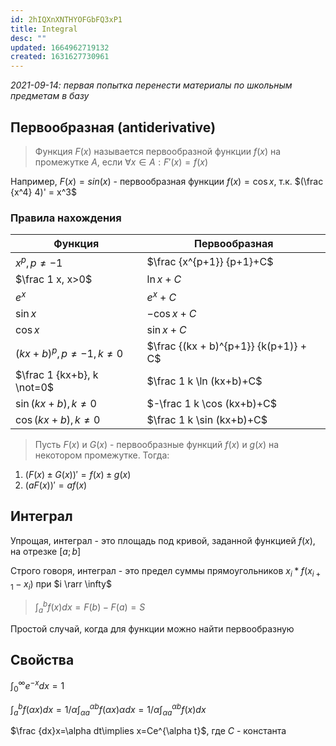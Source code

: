 ```yaml
---
id: 2hIQXnXNTHYOFGbFQ3xP1
title: Integral
desc: ""
updated: 1664962719132
created: 1631627730961
---
```


_2021-09-14: первая попытка перенести материалы по школьным предметам в базу_

## Первообразная (аntiderivative)

> Функция $F(x)$ называется первообразной функции $f(x)$ на промежутке $A$, если $\forall x \in A: F'(x) = f(x)$

Например, $F(x) = sin(x)$ - первообразная функции $f(x) = \cos x$, т.к. $(\frac {x^4} 4)' = x^3$

### Правила нахождения

| Функция                         | Первообразная                         |
| ------------------------------- | ------------------------------------- |
| $x^p, p \not= -1$               | $\frac {x^{p+1}} {p+1}+C$             |
| $\frac 1 x, x>0$                | $\ln x+C$                             |
| $e^x$                           | $e^x+C$                               |
| $\sin x$                        | $-\cos x+C$                           |
| $\cos x$                        | $\sin x+C$                            |
| $(kx+b)^p, p \not=-1, k \not=0$ | $\frac {(kx + b)^{p+1}} {k(p+1)} + C$ |
| $\frac 1 {kx+b}, k \not=0$      | $\frac 1 k \ln (kx+b)+C$              |
| $\sin (kx+b), k \not=0$         | $-\frac 1 k \cos (kx+b)+C$            |
| $\cos (kx+b), k \not=0$         | $\frac 1 k \sin (kx+b)+C$             |

> Пусть $F(x)$ и $G(x)$ - первообразные функций $f(x)$ и $g(x)$ на некотором промежутке. Тогда:

1.  $(F(x)\pm G(x))' = f(x)\pm g(x)$
2.  $(aF(x))' =af(x)$

## Интеграл

Упрощая, интеграл - это площадь под кривой, заданной функцией $f(x)$, на отрезке $[a; b]$

Строго говоря, интеграл - это предел суммы прямоугольников $x_i * f(x_{i+1}-x_i)$ при $i \rarr \infty$

> $\displaystyle\int _a ^b f(x)dx = F(b) - F(a) = S$

Простой случай, когда для функции можно найти первообразную

## Свойства

$\displaystyle\int _0 ^\infty e^{-x}dx=1$

$\displaystyle\int _a ^b f(\alpha x)dx = 1/\alpha \displaystyle\int _{\alpha a} ^{\alpha b} f(\alpha x)\alpha dx=1/\alpha \displaystyle\int _{\alpha a} ^{\alpha b} f(x)dx$

$\frac {dx}x=\alpha dt\implies x=Ce^{\alpha t}$, где $C$ - константа

